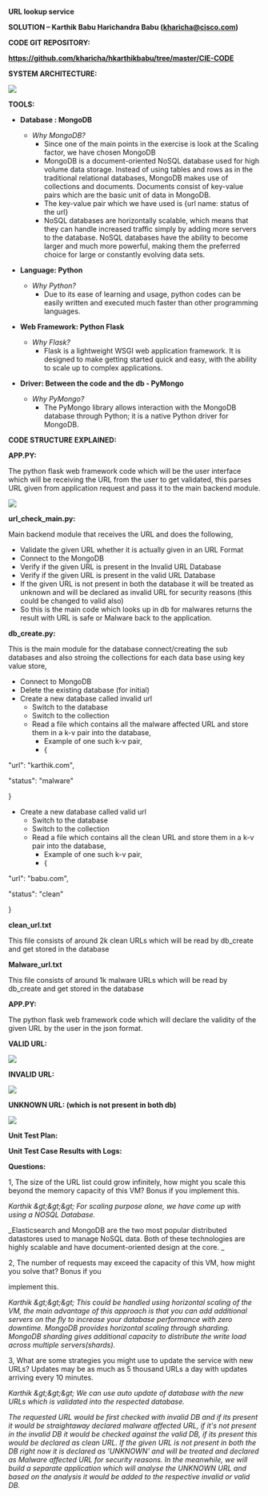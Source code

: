 **URL lookup service**

**SOLUTION – Karthik Babu Harichandra Babu (**[**kharicha@cisco.com**](mailto:kharicha@cisco.com)**)**

**CODE GIT REPOSITORY:**

**https://github.com/kharicha/hkarthikbabu/tree/master/CIE-CODE**

**SYSTEM ARCHITECTURE:**

![](RackMultipart20210527-4-1sxarwz_html_d70336b091a0c44.png)

**TOOLS:**

- **Database : MongoDB**
  - _Why MongoDB?_
    - Since one of the main points in the exercise is look at the Scaling factor, we have chosen MongoDB
    - MongoDB is a document-oriented NoSQL database used for high volume data storage. Instead of using tables and rows as in the traditional relational databases, MongoDB makes use of collections and documents. Documents consist of key-value pairs which are the basic unit of data in MongoDB.
    - The key-value pair which we have used is {url name: status of the url}
    - NoSQL databases are horizontally scalable, which means that they can handle increased traffic simply by adding more servers to the database. NoSQL databases have the ability to become larger and much more powerful, making them the preferred choice for large or constantly evolving data sets.

- **Language: Python**
  - _Why Python?_
    - Due to its ease of learning and usage, python codes can be easily written and executed much faster than other programming languages.

- **Web Framework: Python Flask**
  - _Why Flask?_
    - Flask is a lightweight WSGI web application framework. It is designed to make getting started quick and easy, with the ability to scale up to complex applications.

- **Driver: Between the code and the db - PyMongo**
  - _Why PyMongo?_
    - The PyMongo library allows interaction with the MongoDB database through Python; it is a native Python driver for MongoDB.

**CODE STRUCTURE EXPLAINED:**

**APP.PY:**

The python flask web framework code which will be the user interface which will be receiving the URL from the user to get validated, this parses URL given from application request and pass it to the main backend module.

![](RackMultipart20210527-4-1sxarwz_html_ebca242355ce74a8.png)

**url\_check\_main.py:**

Main backend module that receives the URL and does the following,

- Validate the given URL whether it is actually given in an URL Format
- Connect to the MongoDB
- Verify if the given URL is present in the Invalid URL Database
- Verify if the given URL is present in the valid URL Database
- If the given URL is not present in both the database it will be treated as unknown and will be declared as invalid URL for security reasons (this could be changed to valid also)
- So this is the main code which looks up in db for malwares returns the result with URL is safe or Malware back to the application.

**db\_create.py:**

This is the main module for the database connect/creating the sub databases and also stroing the collections for each data base using key value store,

- Connect to MongoDB
- Delete the existing database (for initial)
- Create a new database called invalid url
  - Switch to the database
  - Switch to the collection
  - Read a file which contains all the malware affected URL and store them in a k-v pair into the database,
    - Example of one such k-v pair,
    - {

&quot;url&quot;: &quot;karthik.com&quot;,

&quot;status&quot;: &quot;malware&quot;

}

- Create a new database called valid url
  - Switch to the database
  - Switch to the collection
  - Read a file which contains all the clean URL and store them in a k-v pair into the database,
    - Example of one such k-v pair,
    - {

&quot;url&quot;: &quot;babu.com&quot;,

&quot;status&quot;: &quot;clean&quot;

}

**clean\_url.txt**

This file consists of around 2k clean URLs which will be read by db\_create and get stored in the database

**Malware\_url.txt**

This file consists of around 1k malware URLs which will be read by db\_create and get stored in the database

**APP.PY:**

The python flask web framework code which will declare the validity of the given URL by the user in the json format.

**VALID URL:**

![](RackMultipart20210527-4-1sxarwz_html_f83e0e260caa5e6a.png)

**INVALID URL:**

![](RackMultipart20210527-4-1sxarwz_html_647c527f28723cd5.png)

**UNKNOWN URL: (which is not present in both db)**

![](RackMultipart20210527-4-1sxarwz_html_3f5ef6d349da6704.png)

**Unit Test Plan:**

**Unit Test Case Results with Logs:**

**Questions:**

1, The size of the URL list could grow infinitely, how might you scale this beyond the memory capacity of this VM? Bonus if you implement this.

_Karthik \&gt;\&gt;\&gt; For scaling purpose alone, we have come up with using a NOSQL Database._

_Elasticsearch and MongoDB are the two most popular distributed datastores used to manage NoSQL data. Both of these technologies are highly scalable and have document-oriented design at the core. _

2, The number of requests may exceed the capacity of this VM, how might you solve that? Bonus if you

implement this.

_Karthik \&gt;\&gt;\&gt; This could be handled using horizontal scaling of the VM, the main advantage of this approach is that you can add additional servers on the fly to increase your database performance with zero downtime. MongoDB provides horizontal scaling through sharding. MongoDB sharding gives additional capacity to distribute the write load across multiple servers(shards)._

3, What are some strategies you might use to update the service with new URLs? Updates may be as much as 5 thousand URLs a day with updates arriving every 10 minutes.

_Karthik \&gt;\&gt;\&gt; We can use auto update of database with the new URLs which is validated into the respected database._

_The requested URL would be first checked with invalid DB and if its present it would be straightaway declared malware affected URL, if it&#39;s not present in the invalid DB it would be checked against the valid DB, if its present this would be declared as clean URL. If the given URL is not present in both the DB right now it is declared as &#39;UNKNOWN&#39; and will be treated and declared as Malware affected URL for security reasons. In the meanwhile, we will build a separate application which will analyse the UNKNOWN URL and based on the analysis it would be added to the respective invalid or valid DB._
